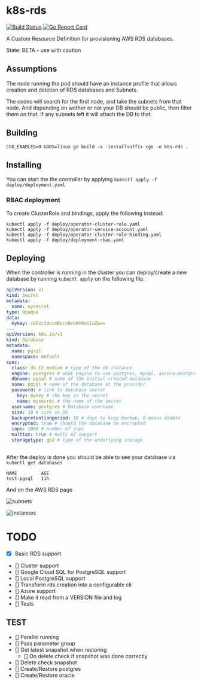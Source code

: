 # k8s-rds

[![Build Status](https://travis-ci.org/cloud104/k8s-rds.svg?branch=master)](https://travis-ci.org/sorenmat/k8s-rds)
[![Go Report Card](https://goreportcard.com/badge/github.com/cloud104/k8s-rds)](https://goreportcard.com/report/github.com/cloud104/k8s-rds)

A Custom Resource Definition for provisioning AWS RDS databases.

State: BETA - use with caution

## Assumptions

The node running the pod should have an instance profile that allows creation and deletion of RDS databases and Subnets.

The codes will search for the first node, and take the subnets from that node. And depending on wether or not your DB should be public, then filter them on that. If any subnets left it will attach the DB to that.

## Building

`CGO_ENABLED=0 GOOS=linux go build -a -installsuffix cgo -o k8s-rds .`

## Installing

You can start the the controller by applying `kubectl apply -f deploy/deployment.yaml`

### RBAC deployment

To create ClusterRole and bindings, apply the following instead:

```shell
kubectl apply -f deploy/operator-cluster-role.yaml
kubectl apply -f deploy/operator-service-account.yaml
kubectl apply -f deploy/operator-cluster-role-binding.yaml
kubectl apply -f deploy/deployment-rbac.yaml
```

## Deploying

When the controller is running in the cluster you can deploy/create a new database by running `kubectl apply` on the following
file.

```yaml
apiVersion: v1
kind: Secret
metadata:
  name: mysecret
type: Opaque
data:
  mykey: cGFzc3dvcmRvcnNvbWV0aGluZw==
---
apiVersion: k8s.io/v1
kind: Database
metadata:
  name: pgsql
  namespace: default
spec:
  class: db.t2.medium # type of the db instance
  engine: postgres # what engine to use postgres, mysql, aurora-postgresql etc.
  dbname: pgsql # name of the initial created database
  name: pgsql # name of the database at the provider
  password: # link to database secret
    key: mykey # the key in the secret
    name: mysecret # the name of the secret
  username: postgres # Database username
  size: 10 # size in BG
  backupretentionperiod: 10 # days to keep backup, 0 means diable
  encrypted: true # should the database be encrypted
  iops: 1000 # number of iops
  multiaz: true # multi AZ support
  storagetype: gp2 # type of the underlying storage
 
```

After the deploy is done you should be able to see your database via `kubectl get databases`

```shell
NAME         AGE
test-pgsql   11h
```

And on the AWS RDS page

![subnets](docs/subnet.png "DB instance subnets")

![instances](docs/instances.png "DB instance")

# TODO

- [X] Basic RDS support
- [] Cluster support
- [] Google Cloud SQL for PostgreSQL support
- [] Local PostgreSQL support
- [] Transform rds creation into a configurable cli
- [] Azure support
- [] Make it read from a VERSION file and log
- [] Tests

## TEST

- [] Parallel running
- [] Pass parameter group
- [] Get latest snapshot when restoring
  - [] On delete check if snapshot was done correctly
- [] Delete check snapshot
- [] Create/Restore postgres
- [] Create/Restore oracle
